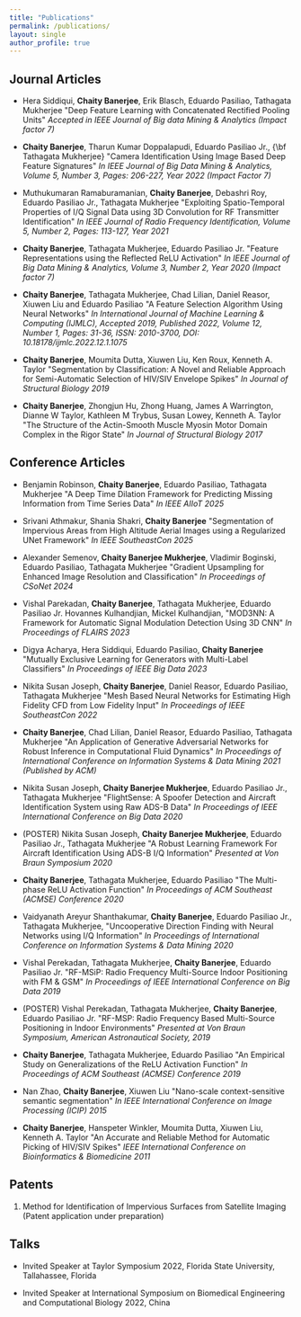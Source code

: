 ```yaml
---
title: "Publications"
permalink: /publications/
layout: single
author_profile: true
---
```


## Journal Articles

* Hera Siddiqui, **Chaity Banerjee**, Erik Blasch, Eduardo Pasiliao, Tathagata Mukherjee "Deep Feature Learning with Concatenated Rectified Pooling Units" *Accepted in IEEE Journal of Big data Mining & Analytics (Impact factor 7)*

* **Chaity Banerjee**, Tharun Kumar Doppalapudi, Eduardo Pasiliao Jr., {\bf Tathagata Mukherjee} "Camera Identification Using Image Based Deep Feature Signatures" *In IEEE Journal of Big Data Mining & Analytics, Volume 5, Number 3, Pages: 206-227, Year 2022 (Impact Factor 7)*

* Muthukumaran Ramaburamanian, **Chaity Banerjee**, Debashri Roy, Eduardo Pasiliao Jr., Tathagata Mukherjee "Exploiting Spatio-Temporal Properties of I/Q Signal Data using 3D Convolution for RF Transmitter Identification" *In IEEE Journal of Radio Frequency Identification, Volume 5, Number 2, Pages: 113-127, Year 2021*

* **Chaity Banerjee**, Tathagata Mukherjee, Eduardo Pasiliao Jr. "Feature Representations using the Reflected ReLU Activation" *In IEEE Journal of Big Data Mining & Analytics, Volume 3, Number 2, Year 2020 (Impact factor 7)*

* **Chaity Banerjee**, Tathagata Mukherjee, Chad Lilian, Daniel Reasor, Xiuwen Liu and Eduardo Pasiliao "A Feature Selection Algorithm  Using Neural Networks" *In International Journal of Machine Learning & Computing (IJMLC), Accepted 2019, Published 2022, Volume 12, Number 1, Pages: 31-36, ISSN: 2010-3700, DOI: 10.18178/ijmlc.2022.12.1.1075*

* **Chaity Banerjee**, Moumita Dutta, Xiuwen Liu, Ken Roux, Kenneth A. Taylor "Segmentation by Classification: A Novel and Reliable Approach for Semi-Automatic Selection of HIV/SIV Envelope Spikes" *In Journal of Structural Biology 2019*

* **Chaity Banerjee**, Zhongjun Hu, Zhong Huang, James A Warrington, Dianne W Taylor, Kathleen M Trybus, Susan  Lowey, Kenneth A. Taylor "The Structure of the Actin-Smooth Muscle Myosin Motor Domain Complex in the Rigor State" *In Journal of Structural Biology 2017*


## Conference Articles

* Benjamin Robinson, **Chaity Banerjee**, Eduardo Pasiliao, Tathagata Mukherjee "A Deep Time Dilation Framework for Predicting Missing Information from Time Series Data" *In IEEE AIIoT 2025*

* Srivani Athmakur, Shania Shakri, **Chaity Banerjee** "Segmentation of Impervious Areas from High Altitude Aerial Images using a Regularized UNet Framework" *In IEEE SoutheastCon 2025*

* Alexander Semenov, **Chaity Banerjee Mukherjee**, Vladimir Boginski, Eduardo Pasiliao, Tathagata Mukherjee "Gradient Upsampling for Enhanced Image Resolution and Classification" *In Proceedings of CSoNet 2024*

* Vishal Parekadan, **Chaity Banerjee**, Tathagata Mukherjee, Eduardo Pasiliao Jr. Hovannes Kulhandjian, Mickel Kulhandjian, "MOD3NN: A Framework for Automatic Signal Modulation Detection Using 3D CNN" *In Proceedings of FLAIRS 2023*

* Digya Acharya, Hera Siddiqui, Eduardo Pasiliao, **Chaity Banerjee** "Mutually Exclusive Learning for Generators with Multi-Label Classifiers" *In Proceedings of IEEE Big Data 2023*

* Nikita Susan Joseph, **Chaity Banerjee**, Daniel Reasor, Eduardo Pasiliao, Tathagata Mukherjee  "Mesh Based Neural Networks for Estimating High Fidelity CFD from Low Fidelity Input" *In Proceedings of IEEE SoutheastCon 2022*

* **Chaity Banerjee**, Chad Lilian, Daniel Reasor, Eduardo Pasiliao, Tathagata Mukherjee  "An Application of Generative Adversarial Networks for Robust Inference in Computational Fluid Dynamics" *In Proceedings of International Conference on Information Systems & Data Mining 2021 (Published by ACM)*

* Nikita Susan Joseph, **Chaity Banerjee Mukherjee**, Eduardo Pasiliao Jr., Tathagata Mukherjee "FlightSense: A Spoofer Detection and Aircraft Identification System using Raw ADS-B Data" *In Proceedings of IEEE International Conference on Big Data 2020*

* (POSTER) Nikita Susan Joseph, **Chaity Banerjee Mukherjee**, Eduardo Pasiliao Jr., Tathagata Mukherjee "A Robust Learning Framework For Aircraft Identification Using ADS-B I/Q Information" *Presented at Von Braun Symposium 2020*

* **Chaity Banerjee**, Tathagata Mukherjee, Eduardo Pasiliao "The Multi-phase ReLU Activation Function" *In Proceedings of ACM Southeast (ACMSE) Conference 2020*

* Vaidyanath Areyur Shanthakumar, **Chaity Banerjee**, Eduardo Pasiliao Jr., Tathagata Mukherjee, "Uncooperative Direction Finding with Neural Networks using I/Q Information" *In Proceedings of International Conference on Information Systems & Data Mining 2020*

* Vishal Perekadan, Tathagata Mukherjee, **Chaity Banerjee**, Eduardo Pasiliao Jr. "RF-MSiP: Radio Frequency Multi-Source Indoor Positioning with FM & GSM" *In Proceedings of IEEE International Conference on Big Data 2019*

* (POSTER) Vishal Perekadan, Tathagata Mukherjee, **Chaity Banerjee**, Eduardo Pasiliao Jr. "RF-MSP: Radio Frequency Based Multi-Source Positioning in Indoor Environments" *Presented at Von Braun Symposium, American Astronautical Society, 2019*

* **Chaity Banerjee**, Tathagata Mukherjee, Eduardo Pasiliao "An Empirical Study on Generalizations of the ReLU Activation Function" *In Proceedings of ACM Southeast (ACMSE) Conference 2019*

* Nan Zhao, **Chaity Banerjee**, Xiuwen Liu "Nano-scale context-sensitive semantic segmentation" *In IEEE International Conference on Image Processing (ICIP) 2015*

* **Chaity Banerjee**, Hanspeter Winkler, Moumita Dutta, Xiuwen Liu, Kenneth A. Taylor "An Accurate and Reliable Method for Automatic Picking of HIV/SIV Spikes" *IEEE International Conference on Bioinformatics & Biomedicine 2011*

## Patents

1. Method for Identification of Impervious Surfaces from Satellite Imaging (Patent application under preparation)

## Talks

* Invited Speaker at Taylor Symposium 2022, Florida State University, Tallahassee, Florida

* Invited Speaker at International Symposium on Biomedical Engineering and Computational Biology 2022, China